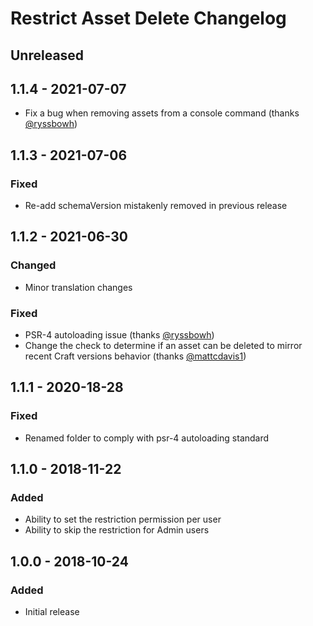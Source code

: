 # Restrict Asset Delete Changelog

## Unreleased


## 1.1.4 - 2021-07-07
- Fix a bug when removing assets from a console command (thanks [@ryssbowh])


## 1.1.3 - 2021-07-06
### Fixed
- Re-add schemaVersion mistakenly removed in previous release


## 1.1.2 - 2021-06-30
### Changed
- Minor translation changes
### Fixed
- PSR-4 autoloading issue (thanks [@ryssbowh])
- Change the check to determine if an asset can be deleted to mirror recent
  Craft versions behavior (thanks [@mattcdavis1])


## 1.1.1 - 2020-18-28
### Fixed
- Renamed folder to comply with psr-4 autoloading standard


## 1.1.0 - 2018-11-22
### Added
- Ability to set the restriction permission per user
- Ability to skip the restriction for Admin users


## 1.0.0 - 2018-10-24
### Added
- Initial release


[@ryssbowh]: https://github.com/ryssbowh
[@mattcdavis1]: https://github.com/mattcdavis1
